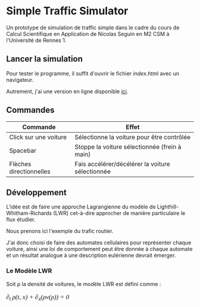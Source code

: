 # Simple Traffic Simulator

Un prototype de simulation de traffic simple dans le cadre du cours de Calcul Scientifique en Application de Nicolas Seguin en M2 CSM à l'Université de Rennes 1.

## Lancer la simulation

Pour tester le programme, il suffit d'ouvrir le fichier *index.html* avec un navigateur.

Autrement, j'ai une version en ligne disponible [ici](https://csa-m2-csm.herokuapp.com/).

## Commandes 

| Commande | Effet |
| -------- | ----- |
| Click sur une voiture | Sélectionne la voiture pour être contrôlée |
| Spacebar | Stoppe la voiture sélectionnée (frein à main) |
| Flèches directionnelles | Fais accélérer/décélérer la voiture sélectionnée |

## Développement

L'idée est de faire une approche Lagrangienne du modèle de Lighthill-Whitham-Richards (LWR) cet-à-dire approcher de manière particulaire le flux étudier.

Nous prenons ici l'exemple du trafic routier.

J'ai donc choisi de faire des automates cellulaires pour représenter chaque voiture, ainsi une loi de comportement peut être donnée à chaque automate et un résultat analogue à une description eulérienne devrait émerger.

### Le Modèle LWR

Soit &rho; la densité de voitures, le modèle LWR est défini comme : 

<p style="font-family: times, serif; font-size:13pt; font-style:italic">
&part;<sub>t </sub>&rho;(t, x) + &part;<sub>x</sub>(&rho;v(&rho;)) = 0
</p>





